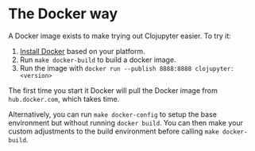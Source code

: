 # The Docker way

A Docker image  exists to make trying out Clojupyter easier.  To try it:

1. [Install Docker](https://docs.docker.com/engine/installation/) based on your platform.
2. Run `make docker-build` to build a docker image.
3. Run the image with `docker run --publish 8888:8888 clojupyter:<version>`

The first time you start it Docker will pull the Docker image from `hub.docker.com`, which takes time.

Alternatively, you can run `make docker-config` to setup the base environment but without
running `docker build`. You can then make your custom adjustments to the build environment
before calling `make docker-build`.
